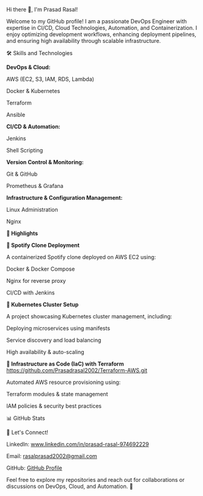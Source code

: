 Hi there 👋, I'm Prasad Rasal!

Welcome to my GitHub profile! I am a passionate DevOps Engineer with expertise in CI/CD, Cloud Technologies, Automation, and Containerization. I enjoy optimizing development workflows, enhancing deployment pipelines, and ensuring high availability through scalable infrastructure.

🛠️ Skills and Technologies

**DevOps & Cloud:**

AWS (EC2, S3, IAM, RDS, Lambda)

Docker & Kubernetes

Terraform

Ansible

**CI/CD & Automation:**

Jenkins

Shell Scripting

**Version Control & Monitoring:**

Git & GitHub

Prometheus & Grafana

**Infrastructure & Configuration Management:**

Linux Administration

Nginx

**🌟 Highlights**

**🔹 Spotify Clone Deployment**

A containerized Spotify clone deployed on AWS EC2 using:

Docker & Docker Compose

Nginx for reverse proxy

CI/CD with Jenkins

**🔹 Kubernetes Cluster Setup**

A project showcasing Kubernetes cluster management, including:

Deploying microservices using manifests

Service discovery and load balancing

High availability & auto-scaling

**🔹 Infrastructure as Code (IaC) with Terraform**
https://github.com/Prasadrasal2002/Terraform-AWS.git

Automated AWS resource provisioning using:

Terraform modules & state management

IAM policies & security best practices

📊 GitHub Stats



💌 Let's Connect!

LinkedIn: www.linkedin.com/in/prasad-rasal-974692229

Email: rasalprasad2002@gmail.com

GitHub: [GitHub Profile](https://github.com/Prasadrasal2002/)

Feel free to explore my repositories and reach out for collaborations or discussions on DevOps, Cloud, and Automation. 🚀

